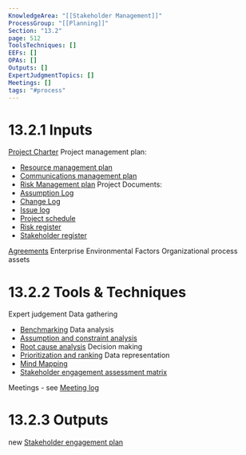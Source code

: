 ```yaml
---
KnowledgeArea: "[[Stakeholder Management]]"
ProcessGroup: "[[Planning]]"
Section: "13.2"
page: 512
ToolsTechniques: []
EEFs: []
OPAs: []
Outputs: []
ExpertJudgmentTopics: []
Meetings: []
tags: "#process"
---
```

# 13.2.1 Inputs
[Project Charter](Project%20Charter.md)
Project management plan:
* [Resource management plan](Resource%20management%20plan.md)
* [Communications management plan](Communications%20management%20plan.md)
* [Risk Management plan](Risk%20Management%20plan.md)
 Project Documents:
* [Assumption Log](Assumption%20Log.md)
* [Change Log](Change%20Log.md)
* [Issue log](Issue%20log.md)
* [Project schedule](Project%20schedule.md)
* [Risk register](Risk%20register.md)
* [Stakeholder register](Stakeholder%20register.md)

[Agreements](Agreements.md)
Enterprise Environmental Factors
Organizational process assets

# 13.2.2 Tools & Techniques
Expert judgement
Data gathering
* [Benchmarking](Benchmarking.md)
Data analysis
* [Assumption and constraint analysis](Assumption%20and%20constraint%20analysis.md)
* [Root cause analysis](Root%20cause%20analysis.md)
Decision making
* [Prioritization and ranking](Prioritization%20and%20ranking.md)
Data representation
* [Mind Mapping](Mind%20Mapping.md)
* [Stakeholder engagement assessment matrix](Stakeholder%20engagement%20assessment%20matrix.md)

Meetings - see [Meeting log](Meeting%20log.md)

# 13.2.3 Outputs
new [Stakeholder engagement plan](Stakeholder%20engagement%20plan.md)